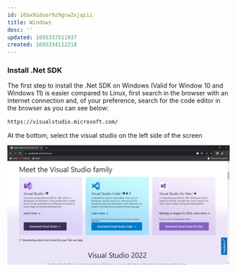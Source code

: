 ```yaml
---
id: i0ax9iduor9z9gcw2xjqiii
title: Windows
desc: ''
updated: 1695337511937
created: 1695334112218
---
```


### Install .Net SDK

The first step to install the .Net SDK on Windows (Valid for Window 10 and Windows 11) is easier compared to Linux, first search in the browser with an internet connection and, of your preference, search for the code editor in the browser as you can see below:

```bash
https://visualstudio.microsoft.com/
```
At the bottom, select the visual studio on the left side of the screen

![VS code .Net extensions](assets/1_Enviroment_setup/vsc.png)